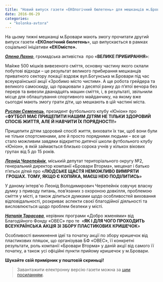 ```yaml
---
title: "Новий випуск газети «ЕКОлогічний бюлетень» для мешканців м.Бровари"
date: 2016-06-29
categories: 
  - "kolonka-avtora"
---
```


На цьому тижні мешканці м.Бровари мають змогу прочитати другий випуск газети «**ЕКОлогічний бюлетень**», що випускається в рамках соціальної ініціативи **«ЕКОмісто».**

[_**Олена Лахно**_](https://www.facebook.com/profile.php?id=100001598434428&ref=ts&fref=ts), громадська активістка  про «**ВЕЛИКЕ ПРИБИРАННЯ**»:

Майже 500 мішків вивезеного сміття, основну частину якого склали побутові відходи – це результат великого прибирання мешканців приватного сектору локації вздовж вул.Богунська м.Бровари під час всеукраїнської акції «Зробимо місто чистим». А ще робота грейдера та великого самоскиду, що працювали з десятої ранку до п’ятої вечора без перерв та вивезли дванадцять машин сміття, і, в результаті, звільнили місце для облаштування спортивного майданчику, на якому вже сьогодні мають змогу грати діти, що мешкають в цій частині міста.

[_**Руслан Семенець**_](https://www.facebook.com/profile.php?id=100009237272614&ref=ts&fref=ts), президент футбольного клубу «Юніон» про «**ФУТБОЛ МАЄ ПРИЩЕПИТИ НАШИМ ДІТЯМ НЕ ТІЛЬКИ ЗДОРОВИЙ СПОСІБ ЖИТТЯ, АЛЕ Й НАВЧИТИ ЇХ ПОРЯДНОСТІ!**»

Прищепити дітям здоровий спосіб життя, виховати їх так, щоб вони були не тільки спортсменами, але й просто поряд­ними людьми – все це стало можливим завдяки відкриттю дитячої школи футбольного клубу «Юніон», в якій займається близько сорока учнів у кількох вікових групах від 5 до 15 років.

[_**Леонід Черепейнік**_](https://www.facebook.com/cherepeynik.ua/?ref=ts&fref=ts), міськиій депутат територіального округу №2, генеральний директор компанії «Бровари Вторма», меценат і батько п’ятьох дітей про «**ЛЮДСЬКЕ ЩАСТЯ НЕМОЖЛИВО ВИМІРЯТИ  ГРОШАХ. ТОМУ, ЯКЩО Є КОПІЙКА, МАЄШ НЕЮ ПОДІЛИТИСЬ**»

У даному інтерв'ю Леонід Володимирович Черепейнік озвучує власну думку з приводу питань, пов’язаних з охороною довкілля, проблемою сміття у місті, а також ділиться думками щодо особливостей виховання відповідальності, розкриває аспекти своєї благодійної діяльності та висловлюється щодо проблем безпеки у місті.

[_**Наталія Тарасова**_](https://www.facebook.com/natalia.tarasova.7315?ref=ts&fref=ts), керівник програми «Добро жменями» від Благодійного Фонду «ОВЕС» про те  «**ЯК І ДЛЯ ЧОГО ПРОХОДИТЬ ВСЕУКРАЇНСЬКА АКЦІЯ ЗІ ЗБОРУ ПЛАСТИКОВИХ КРИШЕЧОК**»

Особливості виникнення ідеї та початку акції по збору кришечок від пластикових пляшок, що організував БФ «ОВЕС», її конкретні результати, роль компанії «Бровари Вторма» у даній акції від самого її початку, а також усі офіційні пункти прийому кришечок у м.Бровари.

**Шукайте свій примірник у поштовій скриньці!**

> Завантажити електронну версію газети можна за [цим посиланням](https://drive.google.com/file/d/0B1uuuXldklduV2t2eEFVYWdCTTg/view).
